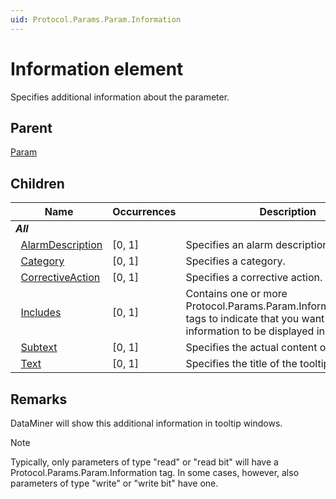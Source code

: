 ```yaml
---
uid: Protocol.Params.Param.Information
---
```


# Information element

Specifies additional information about the parameter.

## Parent

[Param](xref:Protocol.Params.Param)

## Children

|Name|Occurrences|Description|
|--- |--- |--- |
|***All***|||
|&nbsp;&nbsp;[AlarmDescription](xref:Protocol.Params.Param.Information.AlarmDescription)|[0, 1]|Specifies an alarm description.|
|&nbsp;&nbsp;[Category](xref:Protocol.Params.Param.Information.Category)|[0, 1]|Specifies a category.|
|&nbsp;&nbsp;[CorrectiveAction](xref:Protocol.Params.Param.Information.CorrectiveAction)|[0, 1]|Specifies a corrective action.|
|&nbsp;&nbsp;[Includes](xref:Protocol.Params.Param.Information.Includes)|[0, 1]|Contains one or more Protocol.Params.Param.Information.Include tags to indicate that you want additional information to be displayed in the tooltip.|
|&nbsp;&nbsp;[Subtext](xref:Protocol.Params.Param.Information.Subtext)|[0, 1]|Specifies the actual content of the tooltip.|
|&nbsp;&nbsp;[Text](xref:Protocol.Params.Param.Information.Text)|[0, 1]|Specifies the title of the tooltip.|

## Remarks

DataMiner will show this additional information in tooltip windows.

> [!NOTE]
> Typically, only parameters of type "read" or "read bit" will have a Protocol.Params.Param.Information tag. In some cases, however, also parameters of type "write" or "write bit" have one.
